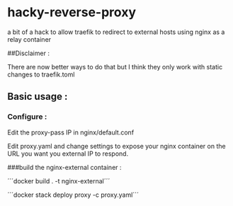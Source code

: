 # hacky-reverse-proxy
a bit of a hack to allow traefik to redirect to external hosts using nginx as a relay container

##Disclaimer : 

There are now better ways to do that but I think they only work with static changes to traefik.toml

## Basic usage :

### Configure :
Edit the proxy-pass IP in nginx/default.conf

Edit proxy.yaml and change settings to expose your nginx container on the URL you want you external IP to respond.

###build the nginx-external container : 

´´´docker build . -t nginx-external´´´

´´´docker stack deploy proxy -c proxy.yaml´´´




